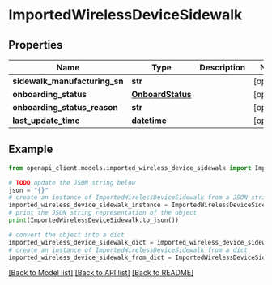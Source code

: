 # ImportedWirelessDeviceSidewalk


## Properties

Name | Type | Description | Notes
------------ | ------------- | ------------- | -------------
**sidewalk_manufacturing_sn** | **str** |  | [optional] 
**onboarding_status** | [**OnboardStatus**](OnboardStatus.md) |  | [optional] 
**onboarding_status_reason** | **str** |  | [optional] 
**last_update_time** | **datetime** |  | [optional] 

## Example

```python
from openapi_client.models.imported_wireless_device_sidewalk import ImportedWirelessDeviceSidewalk

# TODO update the JSON string below
json = "{}"
# create an instance of ImportedWirelessDeviceSidewalk from a JSON string
imported_wireless_device_sidewalk_instance = ImportedWirelessDeviceSidewalk.from_json(json)
# print the JSON string representation of the object
print(ImportedWirelessDeviceSidewalk.to_json())

# convert the object into a dict
imported_wireless_device_sidewalk_dict = imported_wireless_device_sidewalk_instance.to_dict()
# create an instance of ImportedWirelessDeviceSidewalk from a dict
imported_wireless_device_sidewalk_from_dict = ImportedWirelessDeviceSidewalk.from_dict(imported_wireless_device_sidewalk_dict)
```
[[Back to Model list]](../README.md#documentation-for-models) [[Back to API list]](../README.md#documentation-for-api-endpoints) [[Back to README]](../README.md)



